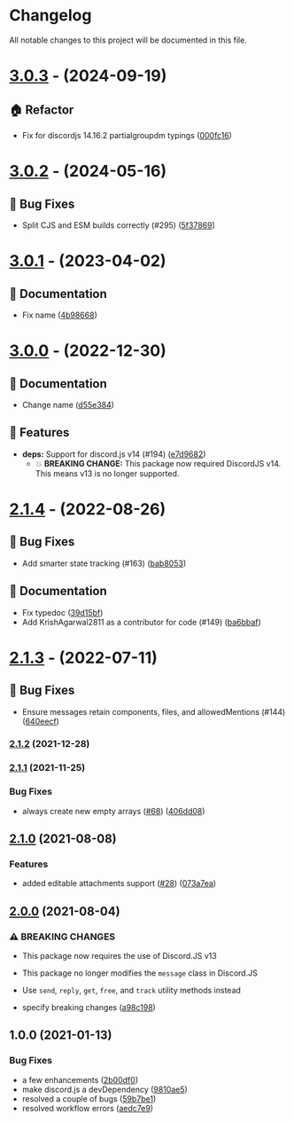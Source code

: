 # Changelog

All notable changes to this project will be documented in this file.

# [3.0.3](https://github.com/skyra-project/editable-commands/compare/v3.0.2...v3.0.3) - (2024-09-19)

## 🏠 Refactor

- Fix for discordjs 14.16.2 partialgroupdm typings ([000fc16](https://github.com/skyra-project/editable-commands/commit/000fc16fa2225db939c3616d5eeae78aed09f3be))

# [3.0.2](https://github.com/skyra-project/editable-commands/compare/v3.0.1...v3.0.2) - (2024-05-16)

## 🐛 Bug Fixes

- Split CJS and ESM builds correctly (#295) ([5f37869](https://github.com/skyra-project/editable-commands/commit/5f3786997d6d5aedb196bd2f53e7ab32d33b4a5b))

# [3.0.1](https://github.com/skyra-project/editable-commands/compare/v3.0.0...v3.0.1) - (2023-04-02)

## 📝 Documentation

- Fix name ([4b98668](https://github.com/skyra-project/editable-commands/commit/4b98668f43710248d75f8aa40fa551c299b5fb9c))

# [3.0.0](https://github.com/skyra-project/editable-commands/compare/v2.1.4...v3.0.0) - (2022-12-30)

## 📝 Documentation

- Change name ([d55e384](https://github.com/skyra-project/editable-commands/commit/d55e384a7b7916ca46f753cfcc272b0c0f461286))

## 🚀 Features

- **deps:** Support for discord.js v14 (#194) ([e7d9682](https://github.com/skyra-project/editable-commands/commit/e7d9682d83752c29333cfed65444ec6f97a032ec))
  - 💥 **BREAKING CHANGE:** This package now required DiscordJS v14. This means v13 is no longer supported.

# [2.1.4](https://github.com/skyra-project/editable-commands/compare/v2.1.3...v2.1.4) - (2022-08-26)

## 🐛 Bug Fixes

- Add smarter state tracking (#163) ([bab8053](https://github.com/skyra-project/editable-commands/commit/bab8053bacd8adb0c459fe92c19287db9f8e5550))

## 📝 Documentation

- Fix typedoc ([39d15bf](https://github.com/skyra-project/editable-commands/commit/39d15bf03f3746803ee9422601bdfec63f95272d))
- Add KrishAgarwal2811 as a contributor for code (#149) ([ba6bbaf](https://github.com/skyra-project/editable-commands/commit/ba6bbaf9aff5ba99df11e706ab312aadfaf97773))

# [2.1.3](https://github.com/skyra-project/editable-commands/compare/v2.1.2...v2.1.3) - (2022-07-11)

## 🐛 Bug Fixes

- Ensure messages retain components, files, and allowedMentions (#144) ([640eecf](https://github.com/skyra-project/editable-commands/commit/640eecf514dfe67b86430312f800d727873c2147))

### [2.1.2](https://github.com/skyra-project/editable-commands/compare/v2.1.1...v2.1.2) (2021-12-28)

### [2.1.1](https://github.com/skyra-project/editable-commands/compare/v2.1.0...v2.1.1) (2021-11-25)

### Bug Fixes

-   always create new empty arrays ([#68](https://github.com/skyra-project/editable-commands/issues/68)) ([406dd08](https://github.com/skyra-project/editable-commands/commit/406dd08835919bee2b7f81eade9dd7b36f113f46))

## [2.1.0](https://github.com/skyra-project/editable-commands/compare/v2.0.0...v2.1.0) (2021-08-08)

### Features

-   added editable attachments support ([#28](https://github.com/skyra-project/editable-commands/issues/28)) ([073a7ea](https://github.com/skyra-project/editable-commands/commit/073a7ead898d5bf1f5e321b235f5af5f21eee858))

## [2.0.0](https://github.com/skyra-project/editable-commands/compare/v1.0.0...v2.0.0) (2021-08-04)

### ⚠ BREAKING CHANGES

-   This package now requires the use of Discord.JS v13
-   This package no longer modifies the `message` class in Discord.JS
-   Use `send`, `reply`, `get`, `free`, and `track` utility methods instead

-   specify breaking changes ([a98c198](https://github.com/skyra-project/editable-commands/commit/a98c1986bd7114acf41881d58f7707d8068e7acc))

## 1.0.0 (2021-01-13)

### Bug Fixes

-   a few enhancements ([2b00df0](https://github.com/skyra-project/editable-commands/commit/2b00df0021b98e86a3d28f3b30a96c41dfe3f34c))
-   make discord.js a devDependency ([9810ae5](https://github.com/skyra-project/editable-commands/commit/9810ae5010388a28c4ae887d8f360b5c0f159873))
-   resolved a couple of bugs ([59b7be1](https://github.com/skyra-project/editable-commands/commit/59b7be1eb36550d0ddf2b473d2ce4cde1265219c))
-   resolved workflow errors ([aedc7e9](https://github.com/skyra-project/editable-commands/commit/aedc7e971614279994ccdcfba23da174e2e6880e))
